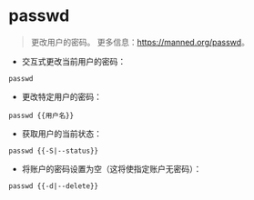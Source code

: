 # passwd

> 更改用户的密码。
> 更多信息：<https://manned.org/passwd>。

- 交互式更改当前用户的密码：

`passwd`

- 更改特定用户的密码：

`passwd {{用户名}}`

- 获取用户的当前状态：

`passwd {{-S|--status}}`

- 将账户的密码设置为空（这将使指定账户无密码）：

`passwd {{-d|--delete}}`